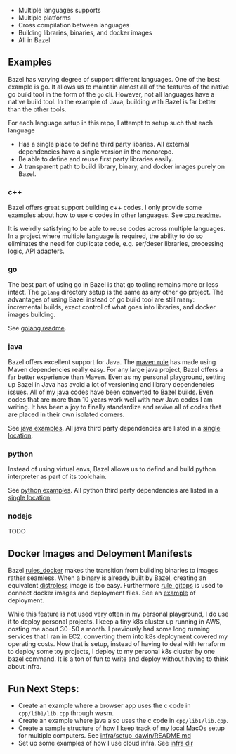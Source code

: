 


- Multiple languages supports
- Multiple platforms
- Cross compilation between languages
- Building libraries, binaries, and docker images
- All in Bazel


## Examples

Bazel has varying degree of support different languages. One of the best example is go. It allows us to maintain almost all of the features of the native go build tool in the form of the `go` cli. However, not all languages have a native build tool. In the example of Java, building with Bazel is far better than the other tools.

For each language setup in this repo, I attempt to setup such that each language
- Has a single place to define third party libaries. All external dependencies have a single version in the monorepo.
- Be able to define and reuse first party libraries easily.
- A transparent path to build library, binary, and docker images purely on Bazel.


### c++
Bazel offers great support building c++ codes. I only provide some examples about how to use c codes in other languages. See [cpp readme](cpp/lib1/README.md).

It is weirdly satisfying to be able to reuse codes across multiple languages. In a project where multiple language is required, the ability to do so eliminates the need for duplicate code, e.g. ser/deser libraries, processing logic, API adapters. 


### go
The best part of using go in Bazel is that go tooling remains more or less intact. The `golang` directory setup is the same as any other go project. The advantages of using Bazel instead of go build tool are still many: incremental builds, exact control of what goes into libraries, and docker images building.

See [golang readme](golang/README.md).

### java
Bazel offers excellent support for Java. The [maven rule](https://github.com/bazelbuild/rules_jvm_external) has made using Maven dependencies really easy. For any large java project, Bazel offers a far better experience than Maven. Even as my personal playground, setting up Bazel in Java has avoid a lot of versioning and library dependencies issues. All of my java codes have been converted to Bazel builds. Even codes that are more than 10 years work well with new Java codes I am writing. It has been a joy to finally standardize and revive all of codes that are placed in their own isolated corners.

See [java examples](jvm/README.md). All java third party dependencies are listed in a [single location](jvm/skylib/repositories.bzl).


### python
Instead of using virtual envs, Bazel allows us to defind and build python interpreter as part of its toolchain.

See [python examples](jvm/README.md). All python third party dependencies are listed in a [single location](python/skylib/requirements.txt).


### nodejs
TODO


## Docker Images and Deloyment Manifests
Bazel [rules_docker](https://github.com/bazelbuild/rules_docker) makes the transition from building binaries to images rather seamless. When a binary is already built by Bazel, creating an equivalent [distroless](https://github.com/GoogleContainerTools/distroless) image is too easy. Furthermore [rule_gitops](https://github.com/adobe/rules_gitops) is used to connect docker images and deployment files. See an [example](deployment/helloworld/README.md) of deployment.

While this feature is not used very often in my personal playground, I do use it to deploy personal projects. I keep a tiny k8s cluster up running in AWS, costing me about $30-$50 a month. I previously had some long running services that I ran in EC2, converting them into k8s deployment covered my operating costs. Now that is setup, instead of having to deal with terraform to deploy some toy projects, I deploy to my personal k8s cluster by one bazel command. It is a ton of fun to write and deploy without having to think about infra.


## Fun Next Steps:
- Create an example where a browser app uses the c code in `cpp/lib1/lib.cpp` through wasm.
- Create an example where java also uses the c code in `cpp/lib1/lib.cpp`.
- Create a sample structure of how I keep track of my local MacOs setup for multiple computers. See [infra/setup_dawin/README.md](infra/setup_darwin/README.md)
- Set up some examples of how I use cloud infra. See [infra dir](infra/project1/terraform)
